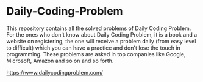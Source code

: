 # Daily-Coding-Problem
This repository contains all the solved problems of Daily Coding Problem. For the ones who don't know about Daily Coding Problem, it is a book and a website on registering, the one will receive a problem daily (from easy level to difficult) which you can have a practice and don't lose the touch in programming. These problems are asked in top companies like Google, Microsoft, Amazon and so on and so forth. 

https://www.dailycodingproblem.com/

